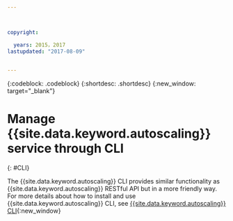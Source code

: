 ```yaml
---

 

copyright:

  years: 2015，2017
lastupdated: "2017-08-09"  
 

---
```


{:codeblock: .codeblock}
{:shortdesc: .shortdesc}
{:new_window: target="_blank"}

# Manage {{site.data.keyword.autoscaling}} service through CLI 
{: #CLI}

The {{site.data.keyword.autoscaling}} CLI provides similar functionality as {{site.data.keyword.autoscaling}} RESTful API but in a more friendly way. <br/> For more details about how to install and use {{site.data.keyword.autoscaling}} CLI, see [{{site.data.keyword.autoscaling}} CLI](../cli?topic=auto-scaling-cli-plugin-autoscalingcli){:new_window}

